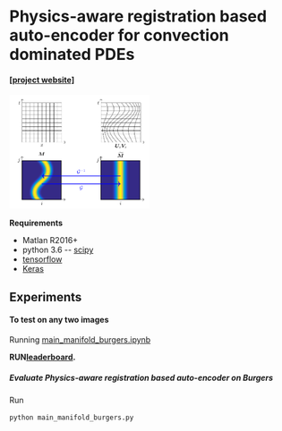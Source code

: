 # Physics-aware registration based auto-encoder for convection dominated PDEs
#### [[project website]](http://www.rmojgani.com)
<img src="data/schematic.png" width="250">

**Requirements**
- Matlan R2016+
- python 3.6
-- [scipy](https://www.scipy.org/install.html#pip-install)
- [tensorflow](https://www.tensorflow.org/install)
- [Keras](https://pypi.org/project/Keras/)

## Experiments
#### To test on any two images
Running [main_manifold_burgers.ipynb](./main_manifold_burgers.ipynb) 

**RUN[leaderboard](http://www.blindforNIPS.com).**
##### Evaluate Physics-aware registration based auto-encoder on Burgers

Run
```
python main_manifold_burgers.py
```

